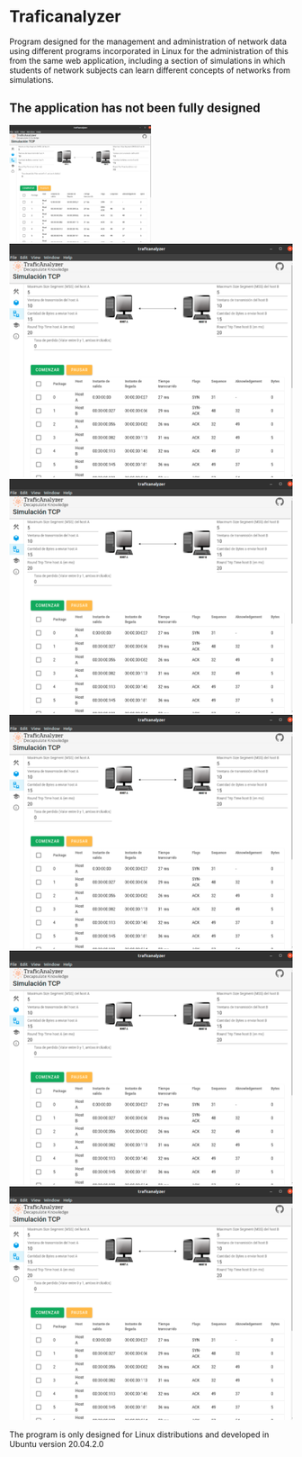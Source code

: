 # Traficanalyzer 

Program designed for the management and administration of network data using different programs incorporated in Linux for the administration of this from the same web application, including a section of simulations in which students of network subjects can learn different concepts of networks from simulations.

## The application has not been fully designed 

<img src="/public/1.png" alt="My cool logo" width="50%" height="50%" /> 
<img src="/public/1.png" alt="My cool logo"/> 
<img src="/public/1.png" alt="My cool logo"/> 
<img src="/public/1.png" alt="My cool logo"/> 
<img src="/public/1.png" alt="My cool logo"/> 
<img src="/public/1.png" alt="My cool logo"/> 

The program is only designed for Linux distributions and developed in Ubuntu version 20.04.2.0
